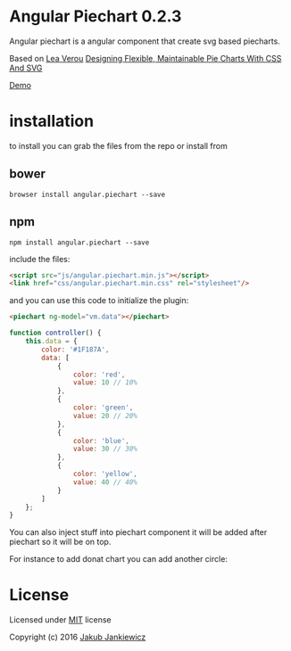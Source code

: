 # Angular Piechart 0.2.3

Angular piechart is a angular component that create svg based piecharts.

Based on [Lea Verou](http://lea.verou.me/) [Designing Flexible, Maintainable Pie Charts With CSS And SVG](https://www.smashingmagazine.com/2015/07/designing-simple-pie-charts-with-css/)

[Demo](http://codepen.io/jcubic/pen/xRMGZz)

# installation

to install you can grab the files from the repo or install from

## bower

```
browser install angular.piechart --save
```

## npm

```
npm install angular.piechart --save
```

include the files:

```html
<script src="js/angular.piechart.min.js"></script>
<link href="css/angular.piechart.min.css" rel="stylesheet"/>
```

and you can use this code to initialize the plugin:

```html
<piechart ng-model="vm.data"></piechart>
```

```javascript
function controller() {
    this.data = {
        color: '#1F187A',
        data: [
            {
                color: 'red',
                value: 10 // 10%
            },
            {
                color: 'green',
                value: 20 // 20%
            },
            {
                color: 'blue',
                value: 30 // 30%
            },
            {
                color: 'yellow',
                value: 40 // 40%
            }
        ]
    };
}
```

You can also inject stuff into piechart component it will be added after piechart so it will be on top.

For instance to add donat chart you can add another circle:

<piechart ng-model="vm.data">
    <circle r="12" cx="16" cy="16" style="fill: white"/>
</piechart>

# License

Licensed under [MIT](http://opensource.org/licenses/MIT) license

Copyright (c) 2016 [Jakub Jankiewicz](http://jcubic.pl/jakub-jankiewicz)
